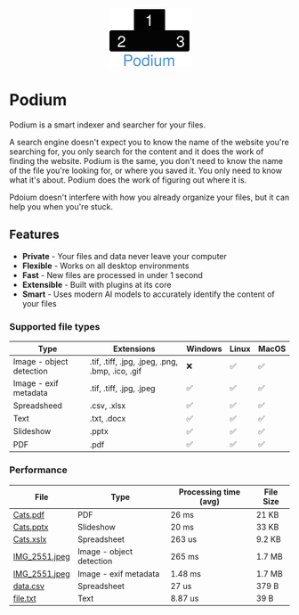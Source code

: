 <p align="center">
    <img src="./assets/Podium.svg">
</p>


# Podium

Podium is a smart indexer and searcher for your files.

A search engine doesn't expect you to know the name of the website you're searching for, you only search for the content and it does the work of finding the website.
Podium is the same, you don't need to know the name of the file you're looking for, or where you saved it. You only need to know what it's about. Podium does the work of figuring out where it is.

Pdoium doesn't interfere with how you already organize your files, but it can help you when you're stuck.

## Features

* **Private** - Your files and data never leave your computer
* **Flexible** - Works on all desktop environments
* **Fast** - New files are processed in under 1 second
* **Extensible** - Built with plugins at its core
* **Smart** - Uses modern AI models to accurately identify the content of your files

### Supported file types

| Type                     | Extensions                                       | Windows | Linux | MacOS | 
|--------------------------|--------------------------------------------------|---------|-------|-------|
| Image - object detection | .tif, .tiff, .jpg, .jpeg, .png, .bmp, .ico, .gif | ❌       | ✅     | ✅     |
| Image - exif metadata    | .tif, .tiff, .jpg, .jpeg                         | ✅       | ✅     | ✅     |
| Spreadsheed              | .csv, .xlsx                                      | ✅       | ✅     | ✅     |
| Text                     | .txt, .docx                                      | ✅       | ✅     | ✅     |
| Slideshow                | .pptx                                            | ✅       | ✅     | ✅     |
| PDF                      | .pdf                                             | ✅       | ✅     | ✅     |


### Performance

| File          | Type                     | Processing time (avg) | File Size |
|---------------|--------------------------|-----------------------|-----------|
| [Cats.pdf](https://github.com/teovoinea/podium/blob/master/test_files/Cats.pdf)      | PDF                      | 26 ms                 | 21 KB     |
| [Cats.pptx](https://github.com/teovoinea/podium/blob/master/test_files/Cats.pptx)     | Slideshow                | 20 ms                 | 33 KB     |
| [Cats.xslx](https://github.com/teovoinea/podium/blob/master/test_files/Cats.xlsx)     | Spreadsheet              | 263 us                | 9.2 KB    |
| [IMG_2551.jpeg](https://github.com/teovoinea/podium/blob/master/test_files/IMG_2551.jpeg) | Image - object detection | 265 ms                | 1.7 MB    |
| [IMG_2551.jpeg](https://github.com/teovoinea/podium/blob/master/test_files/IMG_2551.jpeg) | Image - exif metadata    | 1.48 ms               | 1.7 MB    |
| [data.csv](https://github.com/teovoinea/podium/blob/master/test_files/data.csv)      | Spreadsheet              | 27 us                 | 379 B     |
| [file.txt](https://github.com/teovoinea/podium/blob/master/test_files/file.txt)      | Text                     | 8.87 us               | 39 B      |
